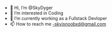 - 👋 Hi, I’m @SkyDyger 
- 👀 I’m interested in Coding
- 🌱 I’m currently working as a Fullstack Devloper
- 📫 How to reach me -skyisnoobxd@gmail.com

<!---
SkyDyger/SkyDyger is a ✨ special ✨ repository because its `README.md` (this file) appears on your GitHub profile.
You can click the Preview link to take a look at your changes.
--->
